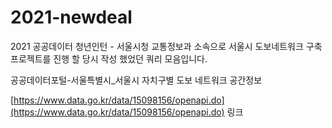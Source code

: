 # 2021-newdeal
2021 공공데이터 청년인턴 - 서울시청 교통정보과 소속으로 서울시 도보네트워크 구축 프로젝트를 진행 할 당시 작성 했었던 쿼리 모음입니다.<br>

공공데이터포털-서울특별시_서울시 자치구별 도보 네트워크 공간정보 <br>

[https://www.data.go.kr/data/15098156/openapi.do](https://www.data.go.kr/data/15098156/openapi.do) 링크
